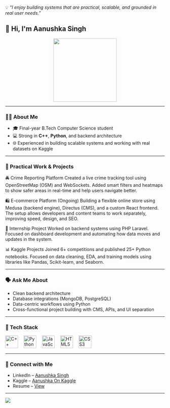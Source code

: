 💡 _“I enjoy building systems that are practical, scalable, and grounded in real user needs.”_

## 👋 Hi, I'm Aanushka Singh

<div align="center">
  <img src="https://github-readme-stats.vercel.app/api/top-langs/?username=Aanushka001&langs_count=6&layout=compact&theme=tokyonight&hide_border=false&custom_title=Most+Used+Languages" height="200" />
</div>

---

### 👩‍💻 About Me

- 🎓 Final-year B.Tech Computer Science student  
- 💻 Strong in **C++**, **Python**, and backend architecture  
- 🌐 Experienced in building scalable systems and working with real datasets on Kaggle

---

### 🔧 Practical Work & Projects
🚔 Crime Reporting Platform
Created a live crime tracking tool using OpenStreetMap (OSM) and WebSockets. Added smart filters and heatmaps to show safer areas in real-time and help users navigate better.

🛍️ E-commerce Platform (Ongoing)
Building a flexible online store using Medusa (backend engine), Directus (CMS), and a custom React frontend. The setup allows developers and content teams to work separately, improving speed, design, and SEO.

💼 Internship Project
Worked on backend systems using PHP Laravel. Focused on dashboard development and automating how data moves and updates in the system.

📊 Kaggle Projects
Joined 6+ competitions and published 25+ Python notebooks. Focused on data cleaning, EDA, and training models using libraries like Pandas, Scikit-learn, and Seaborn.

---

### 🗣️ Ask Me About

- Clean backend architecture  
- Database integrations (MongoDB, PostgreSQL)  
- Data-centric workflows using Python  
- Cross-functional project building with CMS, APIs, and UI separation

---

### 🧰 Tech Stack

<div align="left">
  <img src="https://cdn.jsdelivr.net/gh/devicons/devicon/icons/cplusplus/cplusplus-original.svg" height="40" alt="C++" />
  <img width="10" />
  <img src="https://cdn.jsdelivr.net/gh/devicons/devicon/icons/python/python-original.svg" height="40" alt="Python" />
  <img width="10" />
  <img src="https://cdn.jsdelivr.net/gh/devicons/devicon/icons/javascript/javascript-original.svg" height="40" alt="JavaScript" />
  <img width="10" />
  <img src="https://cdn.jsdelivr.net/gh/devicons/devicon/icons/html5/html5-original.svg" height="40" alt="HTML5" />
  <img width="10" />
  <img src="https://cdn.jsdelivr.net/gh/devicons/devicon/icons/css3/css3-original.svg" height="40" alt="CSS3" />
</div>

---
### 🔗 Connect with Me

- LinkedIn – [Aanushka Singh](https://www.linkedin.com/in/aanushka-singh-5bab49223/)
- Kaggle – [Aanushka On Kaggle ](https://www.kaggle.com/aanushkasingh)
- Resume – [View](https://drive.google.com/file/d/1zWr19Ih90P-yPWMZ0bNrKVdm4EWFptP_/view?usp=sharing)

---

[![](https://visitcount.itsvg.in/api?id=Aanushka001&icon=9&color=11)](https://visitcount.itsvg.in)
